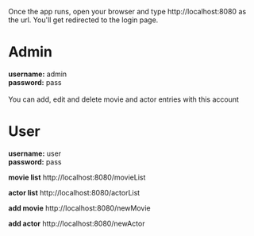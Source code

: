 Once the app runs, open your browser and type http://localhost:8080 as the url. You'll get redirected to the login page.


# Admin
**username:** admin <br>
**password:** pass <br>
<br>
You can add, edit and delete movie and actor entries with this account

# User
**username:** user <br>
**password:** pass <br>


**movie list** http://localhost:8080/movieList <br>

**actor list** http://localhost:8080/actorList <br>

**add movie** http://localhost:8080/newMovie <br>

**add actor** http://localhost:8080/newActor <br>